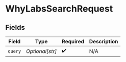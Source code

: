 # WhyLabsSearchRequest


## Fields

| Field              | Type               | Required           | Description        |
| ------------------ | ------------------ | ------------------ | ------------------ |
| `query`            | *Optional[str]*    | :heavy_check_mark: | N/A                |